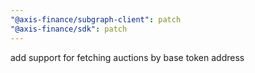 ```yaml
---
"@axis-finance/subgraph-client": patch
"@axis-finance/sdk": patch
---
```


add support for fetching auctions by base token address
